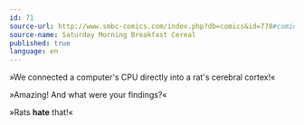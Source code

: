 ```yaml
---
id: 71
source-url: http://www.smbc-comics.com/index.php?db=comics&id=778#comic
source-name: Saturday Morning Breakfast Cereal
published: true
language: en
---
```

»We connected a computer's CPU directly into a rat's cerebral cortex!«

»Amazing! And what were your findings?«

»Rats **hate** that!«
